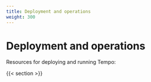 ```yaml
---
title: Deployment and operations
weight: 300
---
```


# Deployment and operations

Resources for deploying and running Tempo:

{{< section >}}

